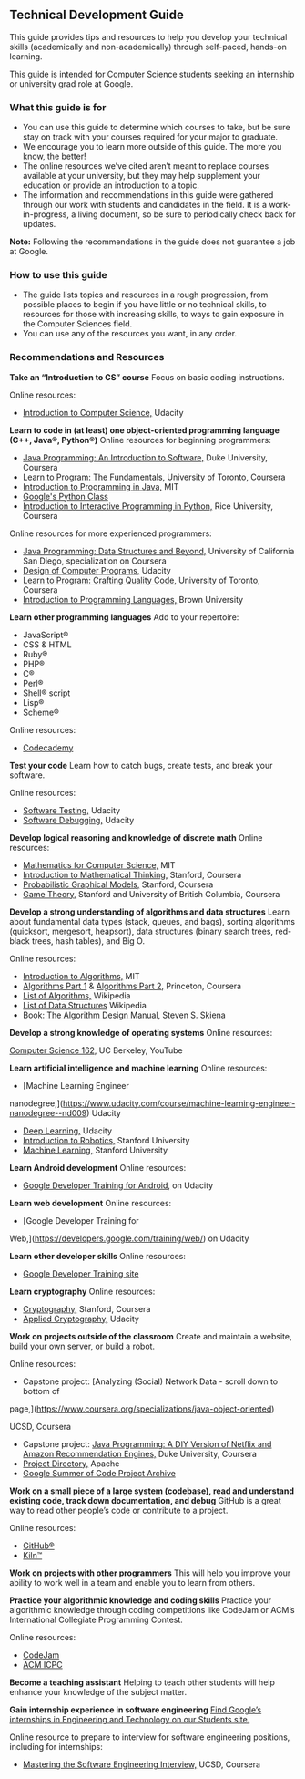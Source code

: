 ## Technical Development Guide

This guide provides tips and resources to help you develop your technical skills (academically and non-academically) through self-paced, hands-on learning.

This guide is intended for Computer Science students seeking an internship or university grad role at Google.

### What this guide is for

- You can use this guide to determine which courses to take, but be sure stay on track with your courses required for your major to graduate.
- We encourage you to learn more outside of this guide. The more you know, the better!
- The online resources we’ve cited aren’t meant to replace courses available at your university, but they may help supplement your education or provide an introduction to a topic.
- The information and recommendations in this guide were gathered through our work with students and candidates in the field. It is a work-in-progress, a living document, so be sure to periodically check back for updates.

**Note:** Following the recommendations in the guide does not guarantee a job at Google.

### How to use this guide

- The guide lists topics and resources in a rough progression, from possible places to begin if you have little or no technical skills, to resources for those with increasing skills, to ways to gain exposure in the Computer Sciences field.
- You can use any of the resources you want, in any order.

### Recommendations and Resources

 **Take an “Introduction to CS” course** Focus on basic coding instructions.

Online resources:

- [Introduction to Computer Science,](https://www.udacity.com/course/cs101) Udacity

 **Learn to code in (at least) one object-oriented programming language (C++, Java®, Python®)** Online resources for beginning programmers:

- [Java Programming: An Introduction to Software,](https://www.coursera.org/specializations/java-programming) Duke University, Coursera
- [Learn to Program: The Fundamentals,](https://www.coursera.org/learn/learn-to-program) University of Toronto, Coursera
- [Introduction to Programming in Java,](https://ocw.mit.edu/courses/electrical-engineering-and-computer-science/6-092-introduction-to-programming-in-java-january-iap-2010/index.htm) MIT
- [Google's Python Class](https://developers.google.com/edu/python/)
- [Introduction to Interactive Programming in Python,](https://www.coursera.org/learn/interactive-python-1) Rice University, Coursera

Online resources for more experienced programmers:

- [Java Programming: Data Structures and Beyond,](https://www.coursera.org/specializations/java-object-oriented) University of California San Diego, specialization on Coursera
- [Design of Computer Programs,](https://www.udacity.com/course/design-of-computer-programs--cs212) Udacity
- [Learn to Program: Crafting Quality Code,](https://www.coursera.org/learn/program-code) University of Toronto, Coursera
- [Introduction to Programming Languages,](https://cs.brown.edu/courses/cs173/2012/OnLine/) Brown University

 **Learn other programming languages** Add to your repertoire:

- JavaScript®
- CSS & HTML
- Ruby®
- PHP®
- C®
- Perl®
- Shell® script
- Lisp®
- Scheme®

Online resources:

- [Codecademy](https://www.codecademy.com/learn)

 **Test your code** Learn how to catch bugs, create tests, and break your software.

Online resources:

- [Software Testing,](https://www.udacity.com/course/software-testing--cs258) Udacity
- [Software Debugging,](https://www.udacity.com/course/software-debugging--cs259) Udacity

 **Develop logical reasoning and knowledge of discrete math** Online resources:

- [Mathematics for Computer Science,](https://ocw.mit.edu/courses/electrical-engineering-and-computer-science/6-042j-mathematics-for-computer-science-fall-2010/index.htm) MIT
- [Introduction to Mathematical Thinking,](https://www.coursera.org/learn/mathematical-thinking) Stanford, Coursera
- [Probabilistic Graphical Models,](https://www.coursera.org/course/pgm) Stanford, Coursera
- [Game Theory,](https://www.coursera.org/course/gametheory) Stanford and University of British Columbia, Coursera

 **Develop a strong understanding of algorithms and data structures** Learn about fundamental data types (stack, queues, and bags), sorting algorithms (quicksort, mergesort, heapsort), data structures (binary search trees, red-black trees, hash tables), and Big O.

Online resources:

- [Introduction to Algorithms,](https://ocw.mit.edu/courses/electrical-engineering-and-computer-science/6-006-introduction-to-algorithms-spring-2008/index.htm) MIT
- [Algorithms Part 1](https://www.coursera.org/course/algs4partI) & [Algorithms Part 2,](https://www.coursera.org/course/algs4partII) Princeton, Coursera
- [List of Algorithms,](https://en.wikipedia.org/wiki/List_of_algorithms) Wikipedia
- [List of Data Structures](https://en.wikipedia.org/wiki/List_of_data_structures) Wikipedia
- Book: [The Algorithm Design Manual,](https://www.goodreads.com/book/show/425208.The_Algorithm_Design_Manual) Steven S. Skiena

 **Develop a strong knowledge of operating systems** Online resources:

[Computer Science 162,](https://www.youtube.com/watch?v=XgQo4JkN4Bw&list=PL3289DD0D0F0CD4A3) UC Berkeley, YouTube

 **Learn artificial intelligence and machine learning** Online resources:

- [Machine Learning Engineer 

nanodegree,](https://www.udacity.com/course/machine-learning-engineer-nanodegree--nd009) Udacity
- [Deep Learning,](https://www.udacity.com/course/deep-learning--ud730) Udacity
- [Introduction to Robotics,](https://see.stanford.edu/Course/CS223A) Stanford University
- [Machine Learning,](https://see.stanford.edu/Course/CS229) Stanford University

 **Learn Android development** Online resources:

- [Google Developer Training for Android,](https://developers.google.com/training/android/) on Udacity

 **Learn web development** Online resources:

- [Google Developer Training for 

Web,](https://developers.google.com/training/web/) on Udacity

 **Learn other developer skills** Online resources:

- [Google Developer Training site](https://developers.google.com/training/)

 **Learn cryptography** Online resources:

- [Cryptography,](https://www.coursera.org/course/crypto) Stanford, Coursera
- [Applied Cryptography,](https://www.udacity.com/course/applied-cryptography--cs387) Udacity

 **Work on projects outside of the classroom** Create and maintain a website, build your own server, or build a robot.

Online resources:

- Capstone project: [Analyzing (Social) Network Data - scroll down to bottom of 

page,](https://www.coursera.org/specializations/java-object-oriented)

UCSD, Coursera
- Capstone project: [Java Programming: A DIY Version of Netflix and Amazon Recommendation Engines,](https://www.coursera.org/learn/java-programming-recommender) Duke University, Coursera
- [Project Directory,](https://projects.apache.org/) Apache
- [Google Summer of Code Project Archive](https://www.google-melange.com/gsoc/homepage/google/gsoc2013)

 **Work on a small piece of a large system (codebase), read and understand existing code, track down documentation, and debug** GitHub is a great way to read other people’s code or contribute to a project.

Online resources:

- [GitHub®](https://github.com/)
- [Kiln™](https://www.fogcreek.com/kiln/)

 **Work on projects with other programmers** This will help you improve your ability to work well in a team and enable you to learn from others.

 **Practice your algorithmic knowledge and coding skills** Practice your algorithmic knowledge through coding competitions like CodeJam or ACM’s International Collegiate Programming Contest.

Online resources:

- [CodeJam](https://code.google.com/codejam/)
- [ACM ICPC](https://icpc.baylor.edu/)

 **Become a teaching assistant** Helping to teach other students will help enhance your knowledge of the subject matter.

 **Gain internship experience in software engineering** [Find Google’s internships in Engineering and Technology on our Students site.](https://www.google.com/about/careers/students/engineering-and-technical-internships/)

Online resource to prepare to interview for software engineering positions, including for internships:

- [Mastering the Software Engineering Interview,](https://www.coursera.org/learn/cs-tech-interview) UCSD, Coursera
